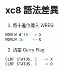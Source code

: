 # xc8 語法差異

1. 將十進位傳入 WREG
```asm
MOVLW d'16' -> X
MOVLW 16    -> O
```


2. 清空 Carry Flag
```asm
CLRF STATUS, C   -> X
CLRF STATUS, 0   -> O

```
